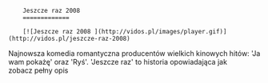 
        Jeszcze raz 2008 
        =============
        
        [![Jeszcze raz 2008 ](http://vidos.pl/images/player.gif)](http://vidos.pl/jeszcze-raz-2008)
        
        
 Najnowsza komedia romantyczna producentów wielkich kinowych hitów: 'Ja wam pokażę' oraz 'Ryś'. 'Jeszcze raz' to historia opowiadająca jak zobacz pełny opis
    